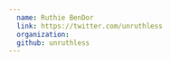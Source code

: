 ```yaml
---
  name: Ruthie BenDor
  link: https://twitter.com/unruthless
  organization:
  github: unruthless
---
```

